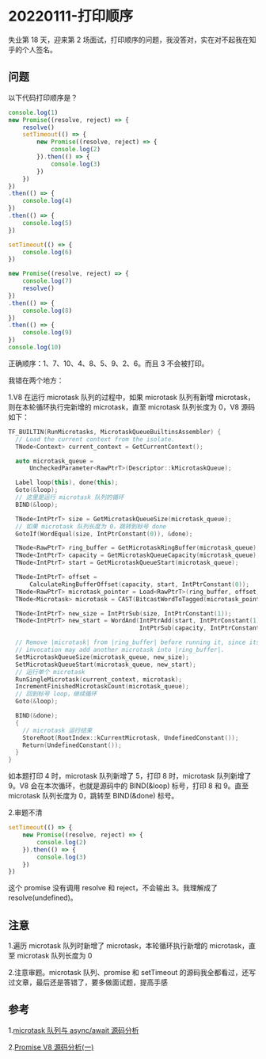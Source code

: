 
# 20220111-打印顺序

失业第 18 天，迎来第 2 场面试，打印顺序的问题，我没答对，实在对不起我在知乎的个人签名。

## 问题

以下代码打印顺序是？

```JavaScript
console.log(1)
new Promise((resolve, reject) => {
	resolve()
	setTimeout(() => {
		new Promise((resolve, reject) => {
			console.log(2)
		}).then(() => {
			console.log(3)
		})
	})
})
.then(() => {
	console.log(4)
})
.then(() => {
	console.log(5)
})

setTimeout(() => {
	console.log(6)
})

new Promise((resolve, reject) => {
	console.log(7)
	resolve()
})
.then(() => {
	console.log(8)
})
.then(() => {
	console.log(9)
})
console.log(10)
```

正确顺序：1、7、10、4、8、5、9、2、6。而且 3 不会被打印。

我错在两个地方：

1.V8 在运行 microtask 队列的过程中，如果 microtask 队列有新增 microtask，则在本轮循环执行完新增的 microtask，直至 microtask 队列长度为 0，V8 源码如下：

```C++
TF_BUILTIN(RunMicrotasks, MicrotaskQueueBuiltinsAssembler) {
  // Load the current context from the isolate.
  TNode<Context> current_context = GetCurrentContext();

  auto microtask_queue =
      UncheckedParameter<RawPtrT>(Descriptor::kMicrotaskQueue);

  Label loop(this), done(this);
  Goto(&loop);
  // 这里是运行 microtask 队列的循环
  BIND(&loop);

  TNode<IntPtrT> size = GetMicrotaskQueueSize(microtask_queue);
  // 如果 microtask 队列长度为 0，跳转到标号 done
  GotoIf(WordEqual(size, IntPtrConstant(0)), &done);

  TNode<RawPtrT> ring_buffer = GetMicrotaskRingBuffer(microtask_queue);
  TNode<IntPtrT> capacity = GetMicrotaskQueueCapacity(microtask_queue);
  TNode<IntPtrT> start = GetMicrotaskQueueStart(microtask_queue);

  TNode<IntPtrT> offset =
      CalculateRingBufferOffset(capacity, start, IntPtrConstant(0));
  TNode<RawPtrT> microtask_pointer = Load<RawPtrT>(ring_buffer, offset);
  TNode<Microtask> microtask = CAST(BitcastWordToTagged(microtask_pointer));

  TNode<IntPtrT> new_size = IntPtrSub(size, IntPtrConstant(1));
  TNode<IntPtrT> new_start = WordAnd(IntPtrAdd(start, IntPtrConstant(1)),
                                     IntPtrSub(capacity, IntPtrConstant(1)));

  // Remove |microtask| from |ring_buffer| before running it, since its
  // invocation may add another microtask into |ring_buffer|.
  SetMicrotaskQueueSize(microtask_queue, new_size);
  SetMicrotaskQueueStart(microtask_queue, new_start);
  // 运行单个 microtask
  RunSingleMicrotask(current_context, microtask);
  IncrementFinishedMicrotaskCount(microtask_queue);
  // 回到标号 loop，继续循环
  Goto(&loop);

  BIND(&done);
  {
    // microtask 运行结束
    StoreRoot(RootIndex::kCurrentMicrotask, UndefinedConstant());
    Return(UndefinedConstant());
  }
}
```


如本题打印 4 时，microtask 队列新增了 5，打印 8 时，microtask 队列新增了 9。V8 会在本次循环，也就是源码中的 BIND(&loop) 标号，打印 8 和 9。直至 microtask 队列长度为 0，跳转至 BIND(&done) 标号。

2.审题不清

```JavaScript
setTimeout(() => {
	new Promise((resolve, reject) => {
		console.log(2)
	}).then(() => {
		console.log(3)
	})
})
```

这个 promise 没有调用 resolve 和 reject，不会输出 3。我理解成了 resolve(undefined)。



## 注意

1.遍历 microtask 队列时新增了 microtask，本轮循环执行新增的 microtask，直至 microtask 队列长度为 0

2.注意审题。microtask 队列、promise 和 setTimeout 的源码我全都看过，还写过文章，最后还是答错了，要多做面试题，提高手感

## 参考

1.[microtask 队列与 async/await 源码分析](https://zhuanlan.zhihu.com/p/134647506)

2.[Promise V8 源码分析(一)](https://zhuanlan.zhihu.com/p/264944183)
















